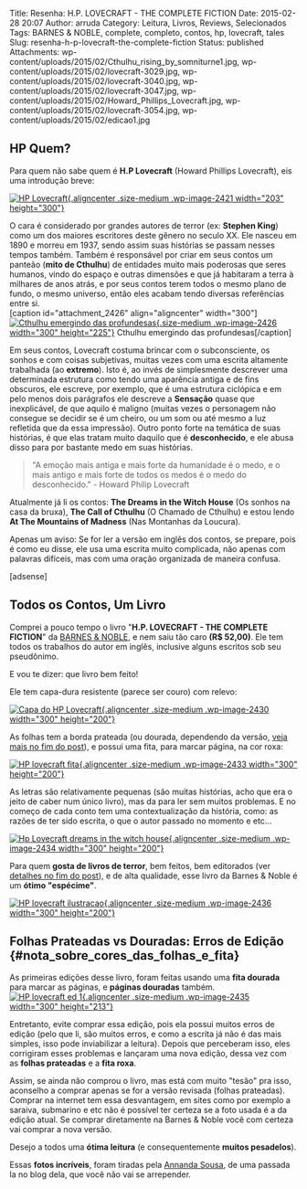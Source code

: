 Title: Resenha: H.P. LOVECRAFT - THE COMPLETE FICTION
Date: 2015-02-28 20:07
Author: arruda
Category: Leitura, Livros, Reviews, Selecionados
Tags: BARNES &amp; NOBLE, complete, completo, contos, hp, lovecraft, tales
Slug: resenha-h-p-lovecraft-the-complete-fiction
Status: published
Attachments: wp-content/uploads/2015/02/Cthulhu_rising_by_somniturne1.jpg, wp-content/uploads/2015/02/lovecraft-3029.jpg, wp-content/uploads/2015/02/lovecraft-3040.jpg, wp-content/uploads/2015/02/lovecraft-3047.jpg, wp-content/uploads/2015/02/Howard_Phillips_Lovecraft.jpg, wp-content/uploads/2015/02/lovecraft-3054.jpg, wp-content/uploads/2015/02/edicao1.jpg

HP Quem?
--------

Para quem não sabe quem é **H.P Lovecraft** (Howard Phillips Lovecraft), eis uma introdução breve:

[![HP Lovecraft](http://www.arruda.blog.br/wp-content/uploads/2015/02/Howard_Phillips_Lovecraft-203x300.jpg){.aligncenter .size-medium .wp-image-2421 width="203" height="300"}]({static}wp-content/uploads/2015/02/Howard_Phillips_Lovecraft.jpg)

O cara é considerado por grandes autores de terror (ex: **Stephen King**) como um dos maiores escritores deste gênero no seculo XX. Ele nasceu em 1890 e morreu em 1937, sendo assim suas histórias se passam nesses tempos também. Também é responsável por criar em seus contos um panteão (**mito de Cthulhu**) de entidades muito mais poderosas que seres humanos, vindo do espaço e outras dimensões e que já habitaram a terra à milhares de anos atrás, e por seus contos terem todos o mesmo plano de fundo, o mesmo universo, então eles acabam tendo diversas referências entre si.  
\[caption id="attachment\_2426" align="aligncenter" width="300"\][![Cthulhu emergindo das profundesas](http://www.arruda.blog.br/wp-content/uploads/2015/02/Cthulhu_rising_by_somniturne1-300x225.jpg){.size-medium .wp-image-2426 width="300" height="225"}]({static}wp-content/uploads/2015/02/Cthulhu_rising_by_somniturne1.jpg) Cthulhu emergindo das profundesas\[/caption\]

Em seus contos, Lovecraft costuma brincar com o subconsciente, os sonhos e com coisas subjetivas, muitas vezes com uma escrita altamente trabalhada (ao **extremo**). Isto é, ao invés de simplesmente descrever uma determinada estrutura como tendo uma aparência antiga e de fins obscuros, ele escreve, por exemplo, que é uma estrutura ciclópica e em pelo menos dois parágrafos ele descreve a **Sensação** quase que inexplicável, de que aquilo é maligno (muitas vezes o personagem não consegue se decidir se é um cheiro, ou um som ou até mesmo a luz refletida que da essa impressão). Outro ponto forte na temática de suas histórias, é que elas tratam muito daquilo que é **desconhecido**, e ele abusa disso para por bastante medo em suas histórias.

> "A emoção mais antiga e mais forte da humanidade é o medo, e o mais antigo e mais forte de todos os medos é o medo do desconhecido." - Howard Philip Lovecraft

Atualmente já li os contos: **The Dreams in the Witch House** (Os sonhos na casa da bruxa), **The Call of Cthulhu** (O Chamado de Cthulhu) e estou lendo **At The Mountains of Madness** (Nas Montanhas da Loucura).

Apenas um aviso: Se for ler a versão em inglês dos contos, se prepare, pois é como eu disse, ele usa uma escrita muito complicada, não apenas com palavras difíceis, mas com uma oração organizada de maneira confusa.

\[adsense\]

Todos os Contos, Um Livro
-------------------------

Comprei a pouco tempo o livro "**H.P. LOVECRAFT - THE COMPLETE FICTION**" da [BARNES & NOBLE](http://www.barnesandnoble.com/w/barnes-noble-leatherbound-classics-hp-lovecraft-h-p-lovecraft/110665881 "Hp lovecraft na Barnes And Noble"), e nem saiu tão caro **(R\$ 52,00)**. Ele tem todos os trabalhos do autor em inglês, inclusive alguns escritos sob seu pseudônimo.

E vou te dizer: que livro bem feito!

Ele tem capa-dura resistente (parece ser couro) com relevo:

[![Capa do HP Lovecraft](http://www.arruda.blog.br/wp-content/uploads/2015/02/lovecraft-3029-300x200.jpg){.aligncenter .size-medium .wp-image-2430 width="300" height="200"}]({static}wp-content/uploads/2015/02/lovecraft-3029.jpg)

As folhas tem a borda prateada (ou dourada, dependendo da versão, [veja mais no fim do post](#nota_sobre_cores_das_folhas_e_fita)), e possui uma fita, para marcar página, na cor roxa:

[![HP lovecraft fita](http://www.arruda.blog.br/wp-content/uploads/2015/02/lovecraft-3047-300x200.jpg){.aligncenter .size-medium .wp-image-2433 width="300" height="200"}]({static}wp-content/uploads/2015/02/lovecraft-3047.jpg)

As letras são relativamente pequenas (são muitas histórias, acho que era o jeito de caber num único livro), mas da para ler sem muitos problemas. E no começo de cada conto tem uma contextualização da história, como: as razões de ter sido escrita, o que o autor passado no momento e etc...

[![Hp Lovecraft dreams in the witch house](http://www.arruda.blog.br/wp-content/uploads/2015/02/lovecraft-3054-300x200.jpg){.aligncenter .size-medium .wp-image-2434 width="300" height="200"}]({static}wp-content/uploads/2015/02/lovecraft-3054.jpg)

Para quem **gosta de livros de terror**, bem feitos, bem editorados (ver [detalhes no fim do post](#nota_sobre_cores_das_folhas_e_fita)), e de alta qualidade, esse livro da Barnes & Noble é um **ótimo "espécime"**.

[![HP lovecraft ilustracao](http://www.arruda.blog.br/wp-content/uploads/2015/02/lovecraft-3040-300x200.jpg){.aligncenter .size-medium .wp-image-2436 width="300" height="200"}]({static}wp-content/uploads/2015/02/lovecraft-3040.jpg)

Folhas Prateadas vs Douradas: Erros de Edição {#nota_sobre_cores_das_folhas_e_fita}
---------------------------------------------

As primeiras edições desse livro, foram feitas usando uma **fita dourada** para marcar as páginas, e **páginas douradas** também.  
[![HP lovecraft ed 1](http://www.arruda.blog.br/wp-content/uploads/2015/02/edicao1-300x213.jpg){.aligncenter .size-medium .wp-image-2435 width="300" height="213"}]({static}wp-content/uploads/2015/02/edicao1.jpg)

Entretanto, evite comprar essa edição, pois ela possui muitos erros de edição (pelo que li, são muitos erros, e como a escrita já não é das mais simples, isso pode inviabilizar a leitura). Depois que perceberam isso, eles corrigiram esses problemas e lançaram uma nova edição, dessa vez com as **folhas prateadas** e a **fita roxa**.

Assim, se ainda não comprou o livro, mas está com muito "tesão" pra isso, aconselho a comprar apenas se for a versão revisada (folhas prateadas). Comprar na internet tem essa desvantagem, em sites como por exemplo a saraiva, submarino e etc não é possível ter certeza se a foto usada é a da edição atual. Se comprar diretamente na Barnes & Noble você com certeza vai comprar a nova versão.

Desejo a todos uma **ótima leitura** (e consequentemente **muitos pesadelos**).

Essas **fotos incríveis**, foram tiradas pela [Annanda Sousa](http://annandasousa.com.br "Blog da Annanda Sousa"), de uma passada la no blog dela, que você não vai se arrepender.
